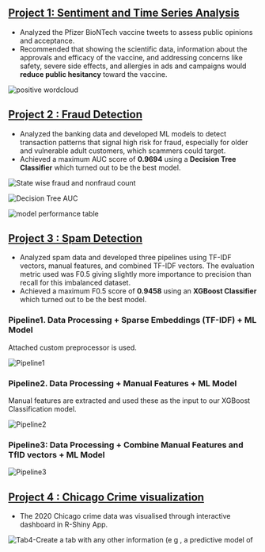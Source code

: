 ## [Project 1: Sentiment and Time Series Analysis](https://github.com/AabhaD/Sentiment-and-Time-Series-Analysis)

* Analyzed the Pfizer BioNTech vaccine tweets to assess public opinions and acceptance.
* Recommended that showing the scientific data, information about the approvals and efficacy of the vaccine, and addressing concerns like safety, severe side effects, and allergies in ads and campaigns would **reduce public hesitancy** toward the vaccine.


![positive wordcloud](https://user-images.githubusercontent.com/77465643/198739850-648f5518-5c27-403f-8f05-41825b8ea7e0.png)


## [Project 2 : Fraud Detection](https://github.com/AabhaD/Fraud-Detection)

* Analyzed the banking data and developed ML models to detect transaction patterns that signal high risk for fraud, especially for older and vulnerable adult
customers, which scammers could target.
* Achieved a maximum AUC score of **0.9694** using a **Decision Tree Classifier** which turned out to be the best model.

![State wise fraud and nonfraud count](https://user-images.githubusercontent.com/77465643/198738144-351e47a8-b735-408b-9473-005ae921d319.png)

![Decision Tree AUC](https://user-images.githubusercontent.com/77465643/198738142-9a783449-db4d-45c5-9731-e3b9aec2838e.png)

![model performance table](https://user-images.githubusercontent.com/77465643/198723124-c127c971-5819-40ab-9a39-4321f7f3ab73.png)



## [Project 3 : Spam Detection](https://github.com/AabhaD/Spam-Detection)
* Analyzed spam data and developed three pipelines using TF-IDF vectors, manual features, and combined TF-IDF vectors. The evaluation metric used was
F0.5 giving slightly more importance to precision than recall for this imbalanced dataset.
* Achieved a maximum F0.5 score of **0.9458** using an **XGBoost Classifier** which turned out to be the best model.

### Pipeline1. Data Processing + Sparse Embeddings (TF-IDF) + ML Model
Attached custom preprocessor is used. 

![Pipeline1](https://user-images.githubusercontent.com/77465643/198737971-8847cac3-5574-494e-98b0-3a0ab0432f07.png)

### Pipeline2. Data Processing + Manual Features + ML Model
Manual features are extracted and used these as the input to our XGBoost Classification model.

![Pipeline2](https://user-images.githubusercontent.com/77465643/198737988-81ff7504-00d0-416d-be51-91d3eba12b41.png)

### Pipeline3: Data Processing + Combine Manual Features and TfID vectors + ML Model

![Pipeline3](https://user-images.githubusercontent.com/77465643/198738002-e55300e1-52b3-4647-bc7c-38e9d6097d6c.png)



## [Project 4 : Chicago Crime visualization](https://github.com/AabhaD/ShinyApp-visualization-for-Chicago-crime)
* The 2020 Chicago crime data was visualised through interactive dashboard in R-Shiny App.

![Tab4-Create a tab with any other information (e g , a predictive model of](https://user-images.githubusercontent.com/77465643/198723038-45aa7d6a-b923-4988-974f-27b503c93727.png)

